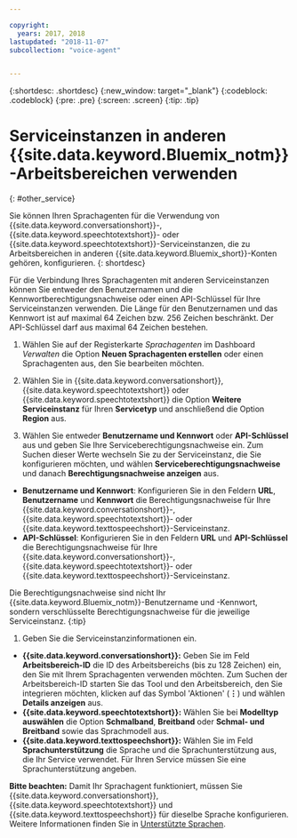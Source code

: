 ```yaml
---

copyright:
  years: 2017, 2018
lastupdated: "2018-11-07"
subcollection: "voice-agent"


---
```


{:shortdesc: .shortdesc}
{:new_window: target="_blank"}
{:codeblock: .codeblock}
{:pre: .pre}
{:screen: .screen}
{:tip: .tip}


# Serviceinstanzen in anderen {{site.data.keyword.Bluemix_notm}}-Arbeitsbereichen verwenden
{: #other_service}

Sie können Ihren Sprachagenten für die Verwendung von {{site.data.keyword.conversationshort}}-, {{site.data.keyword.speechtotextshort}}- oder {{site.data.keyword.speechtotextshort}}-Serviceinstanzen, die zu Arbeitsbereichen in anderen {{site.data.keyword.Bluemix_short}}-Konten gehören, konfigurieren.
{: shortdesc}

Für die Verbindung Ihres Sprachagenten mit anderen Serviceinstanzen können Sie entweder den Benutzernamen und die Kennwortberechtigungsnachweise oder einen API-Schlüssel für Ihre Serviceinstanzen verwenden. Die Länge für den Benutzernamen und das Kennwort ist auf maximal 64 Zeichen bzw. 256 Zeichen beschränkt. Der API-Schlüssel darf aus maximal 64 Zeichen bestehen.

1. Wählen Sie auf der Registerkarte _Sprachagenten_ im Dashboard _Verwalten_ die Option **Neuen Sprachagenten erstellen** oder einen Sprachagenten aus, den Sie bearbeiten möchten.

1. Wählen Sie in {{site.data.keyword.conversationshort}}, {{site.data.keyword.speechtotextshort}} oder {{site.data.keyword.speechtotextshort}} die Option **Weitere Serviceinstanz** für Ihren **Servicetyp** und anschließend die Option **Region** aus.

1. Wählen Sie entweder **Benutzername und Kennwort** oder **API-Schlüssel** aus und geben Sie Ihre Serviceberechtigungsnachweise ein.
  Zum Suchen dieser Werte wechseln Sie zu der Serviceinstanz, die Sie konfigurieren möchten, und wählen **Serviceberechtigungsnachweise** und danach **Berechtigungsnachweise anzeigen** aus.

  * **Benutzername und Kennwort**: Konfigurieren Sie in den Feldern **URL**, **Benutzername** und **Kennwort** die Berechtigungsnachweise für Ihre {{site.data.keyword.conversationshort}}-, {{site.data.keyword.speechtotextshort}}- oder {{site.data.keyword.texttospeechshort}}-Serviceinstanz.
  * **API-Schlüssel**: Konfigurieren Sie in den Feldern **URL** und **API-Schlüssel** die Berechtigungsnachweise für Ihre {{site.data.keyword.conversationshort}}-, {{site.data.keyword.speechtotextshort}}- oder {{site.data.keyword.texttospeechshort}}-Serviceinstanz.

  Die Berechtigungsnachweise sind nicht Ihr {{site.data.keyword.Bluemix_notm}}-Benutzername und -Kennwort, sondern verschlüsselte Berechtigungsnachweise für die jeweilige Serviceinstanz.
  {:tip}

1. Geben Sie die Serviceinstanzinformationen ein.

  * **{{site.data.keyword.conversationshort}}:** Geben Sie im Feld **Arbeitsbereich-ID** die ID des Arbeitsbereichs (bis zu 128 Zeichen) ein, den Sie mit Ihrem Sprachagenten verwenden möchten. Zum Suchen der Arbeitsbereich-ID starten Sie das Tool und den Arbeitsbereich, den Sie integrieren möchten, klicken auf das Symbol 'Aktionen' (**&vellip;**) und wählen **Details anzeigen** aus.
  * **{{site.data.keyword.speechtotextshort}}:** Wählen Sie bei **Modelltyp auswählen** die Option **Schmalband**, **Breitband** oder **Schmal- und Breitband** sowie das Sprachmodell aus.
  * **{{site.data.keyword.texttospeechshort}}:** Wählen Sie im Feld **Sprachunterstützung** die Sprache und die Sprachunterstützung aus, die Ihr Service verwendet. Für Ihren Service müssen Sie eine Sprachunterstützung angeben.

**Bitte beachten:** Damit Ihr Sprachagent funktioniert, müssen Sie {{site.data.keyword.conversationshort}}, {{site.data.keyword.speechtotextshort}} und {{site.data.keyword.texttospeechshort}} für dieselbe Sprache konfigurieren. Weitere Informationen finden Sie in [Unterstützte Sprachen](/docs/services/voice-agent?topic=voice-agent-about#supported-languages).

